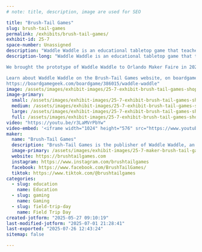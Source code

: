 ```yaml
---
# note: title, description, image are used for SEO

title: "Brush-Tail Games"
slug: brush-tail-games
permalink: /exhibits/brush-tail-games/
exhibit-id: 25-7
space-number: Unassigned
description: "Waddle Waddle is an educational tabletop game that teaches about Penguins and the Antarctic."
description-long: "Waddle Waddle is an educational tabletop game that teaches about Penguins and the Antarctic that was created by local board game designer and photographer Darren Humphrey.

We brought the prototype of Waddle Waddle to Orlando Maker Faire in 2023, and now after a successful crowdfunding campaign, we're here with the final product.

Learn about Waddle Waddle on the Brush-Tail Games website, on boardgame geek or by watching the tutorial video.
https://boardgamegeek.com/boardgame/386015/waddle-waddle"
image: /assets/images/exhibit-images/25-7-exhibit-brush-tail-games-shopify-brand-image-1224-large.jpg
image-primary: 
  small: /assets/images/exhibit-images/25-7-exhibit-brush-tail-games-shopify-brand-image-1224-small.jpg
  medium: /assets/images/exhibit-images/25-7-exhibit-brush-tail-games-shopify-brand-image-1224-medium.jpg
  large: /assets/images/exhibit-images/25-7-exhibit-brush-tail-games-shopify-brand-image-1224-large.jpg
  full: /assets/images/exhibit-images/25-7-exhibit-brush-tail-games-shopify-brand-image-1224-full.jpg
video: "https://youtu.be/r3LaMVrPbYw"
video-embed: '<iframe width="1024" height="576" src="https://www.youtube.com/embed/r3LaMVrPbYw?feature=oembed" frameborder="0" allow="accelerometer; autoplay; clipboard-write; encrypted-media; gyroscope; picture-in-picture; web-share" referrerpolicy="strict-origin-when-cross-origin" allowfullscreen title="Waddle Waddle How To Play Complete"></iframe>'
maker: 
  name: "Brush-Tail Games"
  description: "Brush-Tail Games is the publisher of Waddle Waddle, an educational tabletop game about penguins. We demoed the prototype at Maker Faire in 2023 are were awarded a ribbon. Now after a successful crowdfunding campaign, we have copies for sale."
  image-primary: /assets/images/exhibit-images/25-7-maker-brush-tail-games-brushtail-logo-avatar-medium.png
  website: https://brushtailgames.com
  instagram: https://www.instagram.com/brushtailgames
  facebook: https://www.facebook.com/BrushTailGames/
  tiktok: https://www.tiktok.com/@brushtailgames
categories: 
  - slug: education
    name: Education
  - slug: gaming
    name: Gaming
  - slug: field-trip-day
    name: Field Trip Day
created-jotform: "2025-05-27 09:10:19"
last-modified-jotform: "2025-07-01 21:28:41"
last-exported: "2025-07-26 12:43:24"
sitemap: false

---
```


